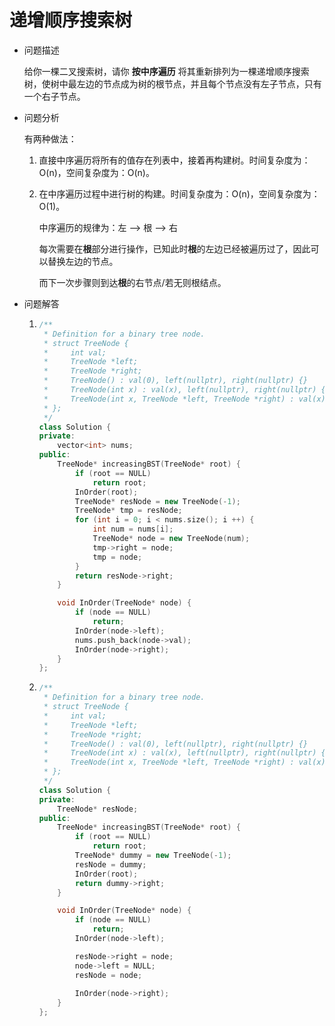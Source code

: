 # 递增顺序搜索树

- 问题描述

  给你一棵二叉搜索树，请你 **按中序遍历** 将其重新排列为一棵递增顺序搜索树，使树中最左边的节点成为树的根节点，并且每个节点没有左子节点，只有一个右子节点。

  

- 问题分析

  有两种做法：

   1. 直接中序遍历将所有的值存在列表中，接着再构建树。时间复杂度为：O(n)，空间复杂度为：O(n)。

   2. 在中序遍历过程中进行树的构建。时间复杂度为：O(n)，空间复杂度为：O(1)。

      中序遍历的规律为：左 --> 根 --> 右

      每次需要在**根**部分进行操作，已知此时**根**的左边已经被遍历过了，因此可以替换左边的节点。

      而下一次步骤则到达**根**的右节点/若无则根结点。



- 问题解答

  1. ```C++
     /**
      * Definition for a binary tree node.
      * struct TreeNode {
      *     int val;
      *     TreeNode *left;
      *     TreeNode *right;
      *     TreeNode() : val(0), left(nullptr), right(nullptr) {}
      *     TreeNode(int x) : val(x), left(nullptr), right(nullptr) {}
      *     TreeNode(int x, TreeNode *left, TreeNode *right) : val(x), left(left), right(right) {}
      * };
      */
     class Solution {
     private:
         vector<int> nums;
     public:
         TreeNode* increasingBST(TreeNode* root) {
             if (root == NULL)
                 return root;
             InOrder(root);
             TreeNode* resNode = new TreeNode(-1);
             TreeNode* tmp = resNode;
             for (int i = 0; i < nums.size(); i ++) {
                 int num = nums[i];
                 TreeNode* node = new TreeNode(num);
                 tmp->right = node;
                 tmp = node;
             }
             return resNode->right;
         }
     
         void InOrder(TreeNode* node) {
             if (node == NULL)
                 return;
             InOrder(node->left);
             nums.push_back(node->val);
             InOrder(node->right);
         }
     };
     ```

  2. ```c++
     /**
      * Definition for a binary tree node.
      * struct TreeNode {
      *     int val;
      *     TreeNode *left;
      *     TreeNode *right;
      *     TreeNode() : val(0), left(nullptr), right(nullptr) {}
      *     TreeNode(int x) : val(x), left(nullptr), right(nullptr) {}
      *     TreeNode(int x, TreeNode *left, TreeNode *right) : val(x), left(left), right(right) {}
      * };
      */
     class Solution {
     private:
         TreeNode* resNode;
     public:
         TreeNode* increasingBST(TreeNode* root) {
             if (root == NULL)
                 return root;
             TreeNode* dummy = new TreeNode(-1);    
             resNode = dummy;
             InOrder(root);
             return dummy->right;
         }
     
         void InOrder(TreeNode* node) {
             if (node == NULL)
                 return;
             InOrder(node->left);
     
             resNode->right = node;
             node->left = NULL;
             resNode = node;
         
             InOrder(node->right);
         }
     };
     ```

